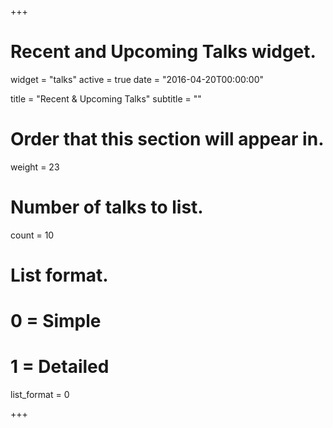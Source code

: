 +++
# Recent and Upcoming Talks widget.
widget = "talks"
active = true
date = "2016-04-20T00:00:00"

title = "Recent & Upcoming Talks"
subtitle = ""

# Order that this section will appear in.
weight = 23

# Number of talks to list.
count = 10

# List format.
#   0 = Simple
#   1 = Detailed
list_format = 0

+++

